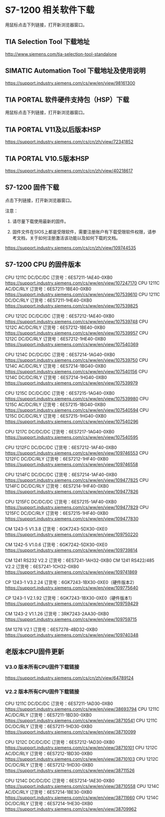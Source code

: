 # S7-1200 相关软件下载
 
用鼠标点击下列链接，打开新浏览器窗口。

## TIA Selection Tool 下载地址
http://www.siemens.com/tia-selection-tool-standalone

## SIMATIC Automation Tool 下载地址及使用说明
https://support.industry.siemens.com/cs/ww/en/view/98161300

## TIA PORTAL 软件硬件支持包（HSP）下载
 用鼠标点击下列链接，打开新浏览器窗口。

## TIA PORTAL V11及以后版本HSP
https://support.industry.siemens.com/cs/cn/zh/view/72341852

## TIA PORTAL V10.5版本HSP
https://support.industry.siemens.com/cs/cn/zh/view/40218617

## S7-1200 固件下载
 
 点击下列链接，打开新浏览器窗口。

注意：

1. 请尽量下载使用最新的固件。

2. 固件文件在SIOS上都是受限软件，需要注册账户有下载受限软件权限，请参考文档，关于如何注册激活该功能以及如何下载的文档。

https://support.industry.siemens.com/cs/cn/zh/view/109744535

## S7-1200 CPU 的固件版本

CPU 1211C DC/DC/DC 订货号：6ES7211-1AE40-0XB0
https://support.industry.siemens.com/cs/ww/en/view/107247170
CPU 1211C AC/DC/RLY 订货号：6ES7211-1BE40-0XB0
https://support.industry.siemens.com/cs/ww/en/view/107539610
CPU 1211C DC/DC/RLY 订货号：6ES7211-1HE40-0XB0
https://support.industry.siemens.com/cs/ww/en/view/107539825

CPU 1212C DC/DC/DC 订货号：6ES7212-1AE40-0XB0
https://support.industry.siemens.com/cs/ww/en/view/107539748
CPU 1212C AC/DC/RLY 订货号：6ES7212-1BE40-0XB0
https://support.industry.siemens.com/cs/ww/en/view/107539957
CPU 1212C DC/DC/RLY 订货号：6ES7212-1HE40-0XB0
https://support.industry.siemens.com/cs/ww/en/view/107540369

CPU 1214C DC/DC/DC 订货号：6ES7214-1AG40-0XB0
https://support.industry.siemens.com/cs/ww/en/view/107539750
CPU 1214C AC/DC/RLY 订货号：6ES7214-1BG40-0XB0
https://support.industry.siemens.com/cs/ww/en/view/107540156
CPU 1214C DC/DC/RLY 订货号：6ES7214-1HG40-0XB0
https://support.industry.siemens.com/cs/ww/en/view/107539979

CPU 1215C DC/DC/DC 订货号：6ES7215-1AG40-0XB0
https://support.industry.siemens.com/cs/ww/en/view/107539980
CPU 1215C AC/DC/RLY 订货号：6ES7215-1BG40-0XB0
https://support.industry.siemens.com/cs/ww/en/view/107540594
CPU 1215C DC/DC/RLY 订货号：6ES7215-1HG40-0XB0
https://support.industry.siemens.com/cs/ww/en/view/107540296

CPU 1217C DC/DC/DC 订货号：6ES7217-1AG40-0XB0
https://support.industry.siemens.com/cs/ww/en/view/107540595

CPU 1212FC DC/DC/DC 订货号：6ES7212-1AF40-0XB0
https://support.industry.siemens.com/cs/ww/en/view/109746553
CPU 1212FC DC/DC/RLY 订货号：6ES7212-1HF40-0XB0
https://support.industry.siemens.com/cs/ww/en/view/109746558

CPU 1214FC DC/DC/DC 订货号：6ES7214-1AF40-0XB0
https://support.industry.siemens.com/cs/ww/en/view/109477825
CPU 1214FC DC/DC/RLY 订货号：6ES7214-1HF40-0XB0
https://support.industry.siemens.com/cs/ww/en/view/109477826

CPU 1215FC DC/DC/DC 订货号：6ES7215-1AF40-0XB0
https://support.industry.siemens.com/cs/ww/en/view/109477829
CPU 1215FC DC/DC/RLY 订货号：6ES7215-1HF40-0XB0
https://support.industry.siemens.com/cs/ww/en/view/109477830

CM 1243-5 V1.3.8 订货号：6GK7243-5DX30-0XE0
https://support.industry.siemens.com/cs/ww/en/view/109750220

CM 1242-5 V1.0.6 订货号：6GK7242-5DX30-0XE0
https://support.industry.siemens.com/cs/ww/en/view/109739814

CM 1241 RS232 V2.2 订货号：6ES7241-1AH32-0XB0
CM 1241 RS422/485 V2.2 订货号：6ES7241-1CH32-0XB0
https://support.industry.siemens.com/cs/ww/en/view/109741869

CP 1243-1 V3.2.24 订货号：6GK7243-1BX30-0XE0（硬件版本2）
https://support.industry.siemens.com/cs/ww/en/view/109775640

CP 1243-1 V2.1.92 订货号：6GK7243-1BX30-0XE0（硬件版本1）
https://support.industry.siemens.com/cs/ww/en/view/109759429

CM 1243-2 V1.1.26 订货号：3RK7243-2AA30-0XB0
https://support.industry.siemens.com/cs/ww/en/view/109759715

SM 1278 V2.1 订货号：6ES7278-4BD32-0XB0
https://support.industry.siemens.com/cs/ww/en/view/109740348

## 老版本CPU固件更新

### V3.0 版本所有CPU固件下载链接

https://support.industry.siemens.com/cs/cn/zh/view/64789124

### V2.2 版本所有CPU固件下载链接

CPU 1211C DC/DC/DC 订货号：6ES7211-1AD30-0XB0
https://support.industry.siemens.com/cs/ww/en/view/38693794
CPU 1211C AC/DC/RLY 订货号：6ES7211-1BD30-0XB0
https://support.industry.siemens.com/cs/ww/en/view/38710541
CPU 1211C DC/DC/RLY 订货号：6ES7211-1HD30-0XB0
https://support.industry.siemens.com/cs/ww/en/view/38710099

CPU 1212C DC/DC/DC 订货号：6ES7212-1AD30-0XB0
https://support.industry.siemens.com/cs/ww/en/view/38710101
CPU 1212C AC/DC/RLY 订货号：6ES7212-1BD30-0XB0
https://support.industry.siemens.com/cs/ww/en/view/38710103
CPU 1212C DC/DC/RLY 订货号：6ES7212-1HD30-0XB0
https://support.industry.siemens.com/cs/ww/en/view/38711526

CPU 1214C DC/DC/DC 订货号：6ES7214-1AE30-0XB0
https://support.industry.siemens.com/cs/ww/en/view/38710558
CPU 1214C AC/DC/RLY 订货号：6ES7214-1BE30-0XB0
https://support.industry.siemens.com/cs/ww/en/view/38711660
CPU 1214C DC/DC/RLY 订货号：6ES7214-1HE30-0XB0
https://support.industry.siemens.com/cs/ww/en/view/38709962